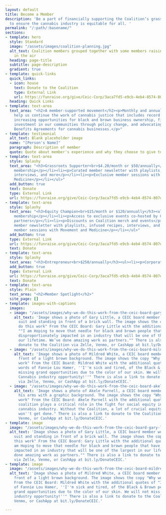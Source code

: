 ```yaml
---
layout: default
title: Become a Member
description: 'Be a part of financially supporting the Coalition’s grassroots movement
  to ensure the cannabis industry is equitable for all. '
permalink: "/:path/:basename/"
sections:
- template: hero
  style: Standard
  image: "/assets/images/coalition-planning.jpg"
  alt_text: Coalition members grouped together with some members raising their fists
    in the air
  heading: page-title
  subtitle: page-description
  gradient: true
- template: quick-links
  quick_links:
  - icon: house
    text: Donate to the Coalition
    type: External Link
    url: https://funraise.org/give/Ceic-Corp/3aca7fd5-e9cb-4eb4-8574-807dbbb8bc93/
  heading: Quick Links
- template: text-area
  text_area: "<h2>A member-supported movement</h2><p>Monthly and annual donations
    help us continue the work of cannabis justice that includes record clearing programming,
    increasing opportunities for black and brown business ownership, fighting for
    investment in our communities through policy change, and advocating for Community
    Benefits Agreements for cannabis businesses.</p>"
- template: testimonial
  alt_text: Blank placeholder image
  name: "[Person's Name]"
  paragraph: Description of member
  quote: Quote about member's experience and why they choose to give to the Coalition
- template: text-area
  style: Splashy
  text_area: "<h3>Grassroots Supporter<br>$4.20/month or $50/annually</h3><ul><li><p>Individual
    membership</p></li><li><p>Curated member newsletter with playlists, infused recipes,
    interviews, and more</p></li><li><p>Exclusive member sessions with Movement and
    Medicine</p></li></ul>"
  add_button: true
  text: Donate
  type: External Link
  url: https://funraise.org/give/Ceic-Corp/3aca7fd5-e9cb-4eb4-8574-807dbbb8bc93/?x_amount=50&x_ask=20,50,100,250&x_frequency=y
- template: text-area
  style: Splashy
  text_area: "<h3>Equity Champion<br>$15/month or $120/annually</h3><ul><li><p>Individual
    membership</p></li><li><p>Access to exclusive events co-hosted by Coalition equity
    partners</p></li><li><p>Discounts on Coalition merch and events</p></li><li><p>Curated
    member newsletter with playlists, infused recipes, interviews, and more</p></li><li><p>Exclusive
    member sessions with Movement and Medicine</p></li></ul>"
  add_button: true
  type: External Link
  url: https://funraise.org/give/Ceic-Corp/3aca7fd5-e9cb-4eb4-8574-807dbbb8bc93/?x_amount=120&x_ask=20,50,100,250&x_frequency=y
  text: Donate
- template: text-area
  style: Splashy
  text_area: "<h3>Entrepreneur<br>$250/annually</h3><ul><li><p>Corporate membership</p></li><li><p></p></li></ul>"
  add_button: true
  type: External Link
  url: https://funraise.org/give/Ceic-Corp/3aca7fd5-e9cb-4eb4-8574-807dbbb8bc93/?x_amount=250&x_ask=20,50,100,250&x_frequency=y
  text: Donate
- template: text-area
  style: Plain
  text_area: "<h2>Member Spotlight</h2>"
  site_page: []
- template: images-with-captions
  images:
  - image: "/assets/images/why-we-do-this-work-from-the-ceic-board-gary-little.png"
    alt_text: 'Image shows a photo of Gary Little, a CEIC board member wearing a gray
      suit and standing in front of a brick wall. The image shows the copy "Why we
      do this work" From the CEIC Board: Gary Little with the additional quotes of
      ""I am Hoping to move that needle for black and brown people that have been
      disproportionately impacted in an industry that will be one of the largest in
      our lifetime. We’ve done amazing work as partners."" There is also a link to
      donate to the Coalition via Zelle, Venmo, or CashApp at bit.ly/DonateCEIC.'
  - image: "/assets/images/why-we-do-this-work-from-the-ceic-board-mildred-white.png"
    alt_text: 'Image shows a photo of Mildred White, a CEIC board member smiling in
      front of a light brown background. The image shows the copy "Why we do this
      work" From the CEIC Board: Mildred White with the additional quotes of "In the
      words of Fannie Lou Hamer, ''I''m sick and tired, of the Black & Brown people
      missing grand opportunities due to the color of our skin. We will not miss this
      Cannabis industry opportunity!''" There is also a link to donate to the Coalition
      via Zelle, Venmo, or CashApp at bit.ly/DonateCEIC.'
  - image: "/assets/images/why-we-do-this-work-from-the-ceic-board-akele-parnell-1.png"
    alt_text: 'Image shows a photo of Akele Parnell, a CEIC board member crossing
      his arms with a graphic background. The image shows the copy "Why we do this
      work" From the CEIC Board: Akele Parnell with the additional quotes of "The
      coalition plays a critical role in the fight for social equity in the Illinois
      cannabis industry. Without the Coalition, a lot of crucial equity work just
      won''t get done." There is also a link to donate to the Coalition via Zelle,
      Venmo, or CashApp at bit.ly/DonateCEIC.'
- template: image
  image: "/assets/images/why-we-do-this-work-from-the-ceic-board-gary-little.png"
  alt_text: 'Image shows a photo of Gary Little, a CEIC board member wearing a gray
    suit and standing in front of a brick wall. The image shows the copy "Why we do
    this work" From the CEIC Board: Gary Little with the additional quotes of ""I
    am Hoping to move that needle for black and brown people that have been disproportionately
    impacted in an industry that will be one of the largest in our lifetime. We’ve
    done amazing work as partners."" There is also a link to donate to the Coalition
    via Zelle, Venmo, or CashApp at bit.ly/DonateCEIC.'
- template: image
  image: "/assets/images/why-we-do-this-work-from-the-ceic-board-mildred-white.png"
  alt_text: 'Image shows a photo of Mildred White, a CEIC board member smiling in
    front of a light brown background. The image shows the copy "Why we do this work"
    From the CEIC Board: Mildred White with the additional quotes of "In the words
    of Fannie Lou Hamer, ''I''m sick and tired, of the Black & Brown people missing
    grand opportunities due to the color of our skin. We will not miss this Cannabis
    industry opportunity!''" There is also a link to donate to the Coalition via Zelle,
    Venmo, or CashApp at bit.ly/DonateCEIC.'

---
```

